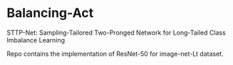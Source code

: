 # Balancing-Act
STTP-Net: Sampling-Tailored Two-Pronged Network for Long-Tailed Class Imbalance Learning

Repo contains the implementation of ResNet-50 for image-net-Lt dataset.
